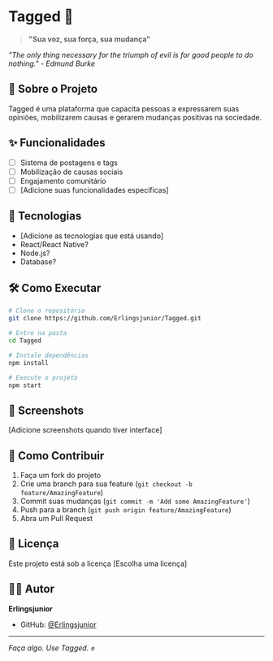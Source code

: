 # Tagged 📢

> **"Sua voz, sua força, sua mudança"**

*"The only thing necessary for the triumph of evil is for good people to do nothing." - Edmund Burke*

## 🎯 Sobre o Projeto

Tagged é uma plataforma que capacita pessoas a expressarem suas opiniões, mobilizarem causas e gerarem mudanças positivas na sociedade. 

## ✨ Funcionalidades

- [ ] Sistema de postagens e tags
- [ ] Mobilização de causas sociais
- [ ] Engajamento comunitário
- [ ] [Adicione suas funcionalidades específicas]

## 🚀 Tecnologias

- [Adicione as tecnologias que está usando]
- React/React Native?
- Node.js?
- Database?

## 🛠️ Como Executar

```bash
# Clone o repositório
git clone https://github.com/Erlingsjunior/Tagged.git

# Entre na pasta
cd Tagged

# Instale dependências
npm install

# Execute o projeto
npm start
```

## 📱 Screenshots

[Adicione screenshots quando tiver interface]

## 🤝 Como Contribuir

1. Faça um fork do projeto
2. Crie uma branch para sua feature (`git checkout -b feature/AmazingFeature`)
3. Commit suas mudanças (`git commit -m 'Add some AmazingFeature'`)
4. Push para a branch (`git push origin feature/AmazingFeature`)
5. Abra um Pull Request

## 📝 Licença

Este projeto está sob a licença [Escolha uma licença]

## 👨‍💻 Autor

**Erlingsjunior**
- GitHub: [@Erlingsjunior](https://github.com/Erlingsjunior)

---

*Faça algo. Use Tagged.* ✊
